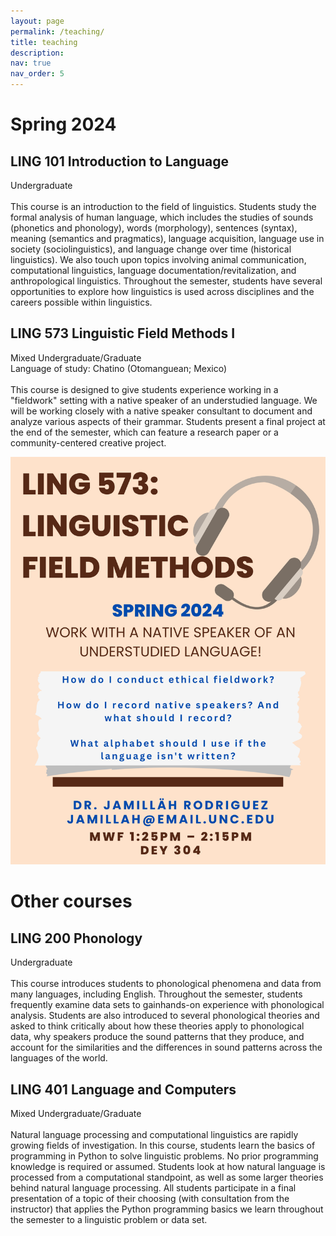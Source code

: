 ```yaml
---
layout: page
permalink: /teaching/
title: teaching
description:
nav: true
nav_order: 5
---
```


# Spring 2024

## LING 101 Introduction to Language
Undergraduate<br>
<br>
This course is an introduction to the field of linguistics. Students study the formal analysis of human language, which includes the studies of sounds (phonetics and phonology), words (morphology), sentences (syntax), meaning (semantics and pragmatics), language acquisition, language use in society (sociolinguistics), and language change over time (historical linguistics). We also touch upon topics involving animal communication, computational linguistics, language documentation/revitalization, and anthropological linguistics. Throughout the semester, students  have several opportunities to explore how linguistics is used across disciplines and the careers possible within linguistics.

## LING 573 Linguistic Field Methods I
Mixed Undergraduate/Graduate<br>
Language of study: Chatino (Otomanguean; Mexico)<br>
<br>
This course is designed to give students experience working in a "fieldwork" setting with a native speaker of an understudied language. We will be working closely with a native speaker consultant to document and analyze various aspects of their grammar. Students present a final project at the end of the semester, which can feature a research paper or a community-centered creative project. <br>

![My animated logo](assets/img/poster.png)

# Other courses

## LING 200 Phonology
Undergraduate<br>
<br>
This course introduces students to phonological phenomena and data from many languages, including English. Throughout the semester, students frequently examine data sets to gainhands-on experience with phonological analysis. Students are also introduced to several phonological theories and asked to think critically about how these theories apply to phonological data, why speakers produce the sound patterns that they produce, and account for the similarities and the differences in sound patterns across the languages of the world.

## LING 401 Language and Computers
Mixed Undergraduate/Graduate<br>
<br>
Natural language processing and computational linguistics are rapidly growing fields of investigation. In this course, students learn the basics of programming in Python to solve linguistic problems. No prior programming knowledge is required or assumed. Students look at how natural language is processed from a computational standpoint, as well as some larger theories behind natural language processing. All students participate in a final presentation of a topic of their choosing (with consultation from the instructor) that applies the Python programming basics we learn throughout the semester to a linguistic problem or data set.
